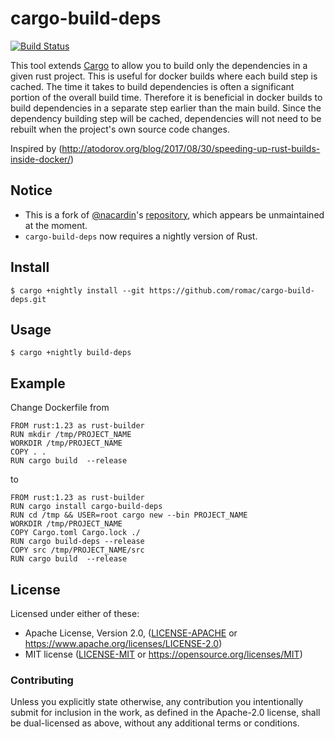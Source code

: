 # cargo-build-deps

[![Build Status](https://travis-ci.org/romac/cargo-build-deps.svg?branch=master)](https://travis-ci.org/romac/cargo-build-deps)

This tool extends [Cargo](https://doc.rust-lang.org/cargo/) to allow you to
build only the dependencies in a given rust project. This is useful for docker
builds where each build step is cached. The time it takes to build dependencies
is often a significant portion of the overall build time. Therefore it is
beneficial in docker builds to build dependencies in a separate step earlier
than the main build. Since the dependency building step will be cached,
dependencies will not need to be rebuilt when the project's own source code
changes.

Inspired by (http://atodorov.org/blog/2017/08/30/speeding-up-rust-builds-inside-docker/)

## Notice

- This is a fork of [@nacardin](https://github.com/nacardin)'s [repository](https://github.com/nacardin/cargo-build-deps), which appears be unmaintained at the moment.
- `cargo-build-deps` now requires a nightly version of Rust.

## Install

    $ cargo +nightly install --git https://github.com/romac/cargo-build-deps.git

## Usage

    $ cargo +nightly build-deps

## Example

Change Dockerfile from

```
FROM rust:1.23 as rust-builder
RUN mkdir /tmp/PROJECT_NAME
WORKDIR /tmp/PROJECT_NAME
COPY . .
RUN cargo build  --release
```

to

```
FROM rust:1.23 as rust-builder
RUN cargo install cargo-build-deps
RUN cd /tmp && USER=root cargo new --bin PROJECT_NAME
WORKDIR /tmp/PROJECT_NAME
COPY Cargo.toml Cargo.lock ./
RUN cargo build-deps --release
COPY src /tmp/PROJECT_NAME/src
RUN cargo build  --release
```

## License

Licensed under either of these:

 * Apache License, Version 2.0, ([LICENSE-APACHE](LICENSE-APACHE) or
   https://www.apache.org/licenses/LICENSE-2.0)
 * MIT license ([LICENSE-MIT](LICENSE-MIT) or
   https://opensource.org/licenses/MIT)

### Contributing

Unless you explicitly state otherwise, any contribution you intentionally submit
for inclusion in the work, as defined in the Apache-2.0 license, shall be
dual-licensed as above, without any additional terms or conditions.
